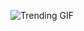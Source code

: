 
<!-- GIF_SECTION -->
![Trending GIF](https://media4.giphy.com/media/v1.Y2lkPThiYjIxNzcybzJlNXVpZXAycWdmcm04MmVmdjV1dmdwdG9jYmZmMXFwaGR4bmV4MiZlcD12MV9naWZzX3NlYXJjaCZjdD1n/rplvK3z0IzLqBxVJWk/giphy.gif)
<!-- END_GIF_SECTION -->
